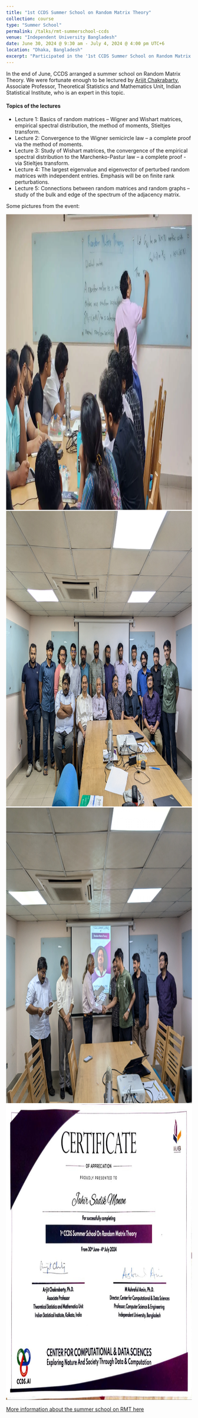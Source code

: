 ```yaml
---
title: "1st CCDS Summer School on Random Matrix Theory"
collection: course
type: "Summer School"
permalink: /talks/rmt-summerschool-ccds
venue: "Independent University Bangladesh"
date: June 30, 2024 @ 9:30 am - July 4, 2024 @ 4:00 pm UTC+6
location: "Dhaka, Bangladesh"
excerpt: "Participated in the '1st CCDS Summer School on Random Matrix Theory' lectured by Arijit Chakrabarty, Associate Professor, Theoretical Statistics and Mathematics Unit, Indian Statistical Institute."
---
```


In the end of June, CCDS arranged a summer school on Random Matrix Theory. We were fortunate enough to be lectured by [Arijit Chakrabarty](https://www.isical.ac.in/~arijitc/), Associate Professor, Theoretical Statistics and Mathematics Unit, Indian Statistical Institute, who is an expert in this topic. 

#### Topics of the lectures
- Lecture 1: Basics of random matrices – Wigner and Wishart matrices, empirical spectral distribution, the method of moments, Stieltjes transform.
- Lecture 2: Convergence to the Wigner semicircle law – a complete proof via the method of moments.
- Lecture 3: Study of Wishart matrices, the convergence of the empirical spectral distribution to the Marchenko-Pastur law – a complete proof - via Stieltjes transform.
- Lecture 4: The largest eigenvalue and eigenvector of perturbed random matrices with independent entries. Emphasis will be on finite rank perturbations.
- Lecture 5: Connections between random matrices and random graphs – study of the bulk and edge of the spectrum of the adjacency matrix.

Some pictures from the event:

<img src="/images/rmt-ccds/class-image.jpeg" alt="rmt-1" width="600" height = "800"/>

<img src="/images/rmt-ccds/group-photo.jpg" alt="rmt-2" width="600" height = "800"/>

<img src="/images/rmt-ccds/certificate-reception.jpg" alt="rmt-3" width="600" height = "800"/>

<img src="/images/rmt-ccds/certificate.jpg" alt="rmt-4" width="600" height = "800"/>


[More information about the summer school on RMT here](https://ccds.ai/1st-ccds-summer-school-on-random-matrix-theory/)
